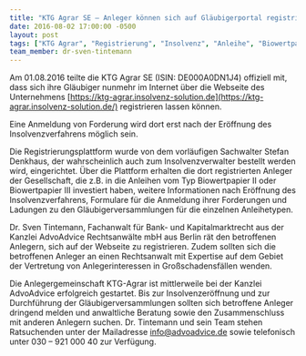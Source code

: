 ```yaml
---
title: "KTG Agrar SE – Anleger können sich auf Gläubigerportal registrieren"
date: 2016-08-02 17:00:00 -0500
layout: post
tags: ["KTG Agrar", "Registrierung", "Insolvenz", "Anleihe", "Biowertpapier II", "Biowertpapier III", "Gläubigerversammlung", "Insolvenzeröffnung", "Anlegergemeinschaft", "Anmeldung von Forderungen", "ISIN: DE000A0DN1J4", "ISIN:DE000A1H3VN9", "ISIN:DE000A11QGQ1"]
team_member: dr-sven-tintemann
---
```


Am 01.08.2016 teilte die KTG Agrar SE (ISIN: DE000A0DN1J4) offiziell mit, dass sich ihre Gläubiger nunmehr im Internet über die Webseite des Unternehmens [https://ktg-agrar.insolvenz-solution.de](https://ktg-agrar.insolvenz-solution.de/) registrieren lassen können.

 

Eine Anmeldung von Forderung wird dort erst nach der Eröffnung des Insolvenzverfahrens möglich sein.

 

Die Registrierungsplattform wurde von dem vorläufigen Sachwalter Stefan Denkhaus, der wahrscheinlich auch zum Insolvenzverwalter bestellt werden wird, eingerichtet. Über die Plattform erhalten die dort registrierten Anleger der Gesellschaft, die z.B. in die Anleihen vom Typ Biowertpapier II oder Biowertpapier III investiert haben, weitere Informationen nach Eröffnung des Insolvenzverfahrens, Formulare für die Anmeldung ihrer Forderungen und Ladungen zu den Gläubigerversammlungen für die einzelnen Anleihetypen.

 

Dr. Sven Tintemann, Fachanwalt für Bank- und Kapitalmarktrecht aus der Kanzlei AdvoAdvice Rechtsanwälte mbH aus Berlin rät den betroffenen Anlegern, sich auf der Webseite zu registrieren. Zudem sollten sich die betroffenen Anleger an einen Rechtsanwalt mit Expertise auf dem Gebiet der Vertretung von Anlegerinteressen in Großschadensfällen wenden.

 

Die Anlegergemeinschaft KTG-Agrar ist mittlerweile bei der Kanzlei AdvoAdvice erfolgreich gestartet. Bis zur Insolvenzeröffnung und zur Durchführung der Gläubigerversammlungen sollten sich betroffene Anleger dringend melden und anwaltliche Beratung sowie den Zusammenschluss mit anderen Anlegern suchen. Dr. Tintemann und sein Team stehen Ratsuchenden unter der Mailadresse info@advoadvice.de sowie telefonisch unter 030 – 921 000 40 zur Verfügung.

